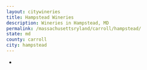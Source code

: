 ```yaml
---
layout: citywineries
title: Hampstead Wineries
description: Wineries in Hampstead, MD
permalink: /massachusettsryland/carroll/hampstead/
state: md
county: carroll
city: hampstead
---
```

-
